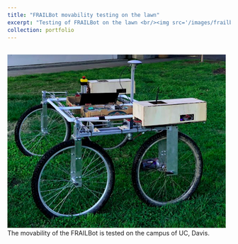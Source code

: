 ```yaml
---
title: "FRAILBot movability testing on the lawn"
excerpt: "Testing of FRAILBot on the lawn <br/><img src='/images/frailbot_mov.png' width='300pt'>"
collection: portfolio
---
```

<br/><img src='/images/frailbot_mov.png'>
The movability of the FRAILBot is tested on the campus of UC, Davis.